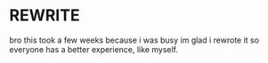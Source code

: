 # REWRITE
bro this took a few weeks because i was busy
im glad i rewrote it so everyone has a better experience, like myself.
